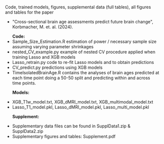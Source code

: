 Code, trained models, figures, supplemental data (full tables), all figures and tables for the paper <br/>
- "Cross-sectional brain age assessments predict future brain change", Korbmacher, M. et. al. (2024). </p>
**Code:** <br/>
- Sample_Size_Estimation.R estimation of power / necessary sample size assuming varying parameter shrinkages <br/>
- nested_CV_example.py example of nested CV procedure applied when training Lasso and XGB models <br/>
- Lasso_retrain.py code to re-fit Lasso models and to obtain predictions <br/>
- CV_predict.py predictions using XGB models <br/>
- TimeIsolatedBrainAge.R contains the analyses of brain ages predicted at each time point doing a 50-50 split and predicting within and across time points. </p>
**Models:** <br/>
* XGB_T1w_model.txt, XGB_dMRI_model.txt, XGB_multimodal_model.txt <br/>
* Lasso_T1_model.pkl, Lasso_dMRI_model.pkl, Lasso_multi_model.pkl </p>
**Supplement:** <br/>
+ Supplementary data files can be found in SupplData1.zip & SupplData2.zip <br/>
+ Supplementary figures and tables: Supplement.pdf <br/>
